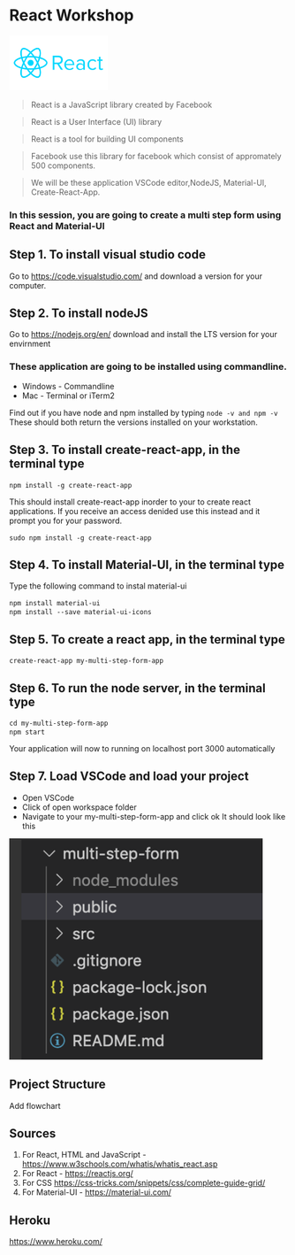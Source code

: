 # React Workshop
 <img src="/images/react-logo.png" height="100" alt="React Logo"/>

> React is a JavaScript library created by Facebook

> React is a User Interface (UI) library

> React is a tool for building UI components

> Facebook use this library for facebook which consist of appromately 500 components.

> We will be these application VSCode editor,NodeJS, Material-UI, Create-React-App.

### In this session, you are going to create a multi step form using React and Material-UI

## Step 1. To install visual studio code

Go to https://code.visualstudio.com/ and download a version for your computer.

## Step 2. To install nodeJS 

Go to https://nodejs.org/en/ download and install the LTS version for your envirnment

### These application are going to be installed using commandline.
-  Windows - Commandline
-  Mac - Terminal or iTerm2

Find out if you have node and npm installed by typing ```node -v and npm -v ```
These should both return the versions installed on your workstation.

## Step 3. To install create-react-app, in the terminal type

```
npm install -g create-react-app
```
This should install create-react-app inorder to your to create react applications.
If you receive an access denided use this instead and it prompt you for your password.

```
sudo npm install -g create-react-app
```

## Step 4. To install Material-UI, in the terminal type
Type the following command to instal material-ui

```
npm install material-ui
npm install --save material-ui-icons
```

## Step 5. To create a react app, in the terminal type

```
create-react-app my-multi-step-form-app
```

## Step 6. To run the node server, in the terminal type

```
cd my-multi-step-form-app
npm start
```
Your application will now to running on localhost port 3000 automatically

## Step 7. Load VSCode and load your project
-  Open VSCode
-  Click of open workspace folder
-  Navigate to your my-multi-step-form-app and click ok
It should look like this
 <img src="/images/vscode.png" height="400" alt="Screenshot"/>

## Project Structure

Add flowchart

## Sources
1.  For React, HTML and JavaScript - https://www.w3schools.com/whatis/whatis_react.asp
2.  For React - https://reactjs.org/
3.  For CSS https://css-tricks.com/snippets/css/complete-guide-grid/
4.  For Material-UI - https://material-ui.com/


## Heroku
https://www.heroku.com/
